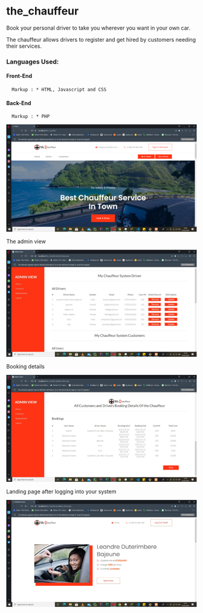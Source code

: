 # the_chauffeur #

Book your personal driver to take you wherever you want in your own car.

The chauffeur allows drivers to register and get hired by customers needing their services.

### Languages Used: ###

  #### Front-End ####
      Markup : * HTML, Javascript and CSS
      
  #### Back-End ####
      Markup : * PHP
      


![home_page_image](https://github.com/ADeogratias/the_chauffeur/blob/master/img/the%20chauffeurimg1.png)

The admin view

![admin_view_page](https://github.com/ADeogratias/the_chauffeur/blob/master/img/the%20chauffeurimg2.JPG)

Booking details

![booking_details](https://github.com/ADeogratias/the_chauffeur/blob/master/img/the%20chauffeurimg3.JPG)

Landing page after logging into your system

![login_landing_page](https://github.com/ADeogratias/the_chauffeur/blob/master/img/the%20chauffeurimg4.JPG)
